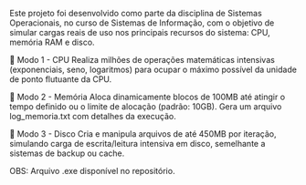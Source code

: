 Este projeto foi desenvolvido como parte da disciplina de Sistemas Operacionais, no curso de Sistemas de Informação, com o objetivo de simular cargas reais de uso nos principais recursos do sistema: CPU, memória RAM e disco.

🧮 Modo 1 - CPU
Realiza milhões de operações matemáticas intensivas (exponenciais, seno, logaritmos) para ocupar o máximo possível da unidade de ponto flutuante da CPU.

🧠 Modo 2 - Memória
Aloca dinamicamente blocos de 100MB até atingir o tempo definido ou o limite de alocação (padrão: 10GB). Gera um arquivo log_memoria.txt com detalhes da execução.

💾 Modo 3 - Disco
Cria e manipula arquivos de até 450MB por iteração, simulando carga de escrita/leitura intensiva em disco, semelhante a sistemas de backup ou cache.

OBS: Arquivo .exe disponível no repositório.
